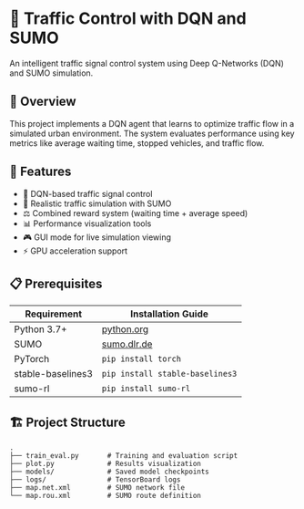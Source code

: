 # 🚦 Traffic Control with DQN and SUMO

An intelligent traffic signal control system using Deep Q-Networks (DQN) and SUMO simulation.

## 📌 Overview

This project implements a DQN agent that learns to optimize traffic flow in a simulated urban environment. The system evaluates performance using key metrics like average waiting time, stopped vehicles, and traffic flow.

## 🚀 Features

- 🧠 DQN-based traffic signal control
- 🚗 Realistic traffic simulation with SUMO
- ⚖️ Combined reward system (waiting time + average speed)
- 📊 Performance visualization tools
- 🎮 GUI mode for live simulation viewing
- ⚡ GPU acceleration support

## 📋 Prerequisites

| Requirement       | Installation Guide                     |
|-------------------|----------------------------------------|
| Python 3.7+      | [python.org](https://www.python.org/)  |
| SUMO             | [sumo.dlr.de](https://www.eclipse.org/sumo/) |
| PyTorch          | `pip install torch`                    |
| stable-baselines3| `pip install stable-baselines3`        |
| sumo-rl          | `pip install sumo-rl`                  |

## 🏗️ Project Structure

```plaintext
.
├── train_eval.py       # Training and evaluation script
├── plot.py             # Results visualization
├── models/             # Saved model checkpoints
├── logs/               # TensorBoard logs
├── map.net.xml         # SUMO network file
└── map.rou.xml         # SUMO route definition
